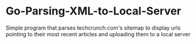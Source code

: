 # Go-Parsing-XML-to-Local-Server
Simple program that parses techcrunch.com's sitemap to display urls pointing to their most recent articles and uploading them to a local server
